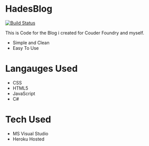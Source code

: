 # HadesBlog

[![Build Status](https://travis-ci.org/joemccann/dillinger.svg?branch=master)](https://travis-ci.org/joemccann/dillinger)

This is Code for the Blog i created for Couder Foundry and myself.

  - Simple and Clean
  - Easy To Use
  

# Langauges Used

  - CSS
  - HTML5
  - JavaScript
  - C#

# Tech Used

- MS Visual Studio
- Heroku Hosted


